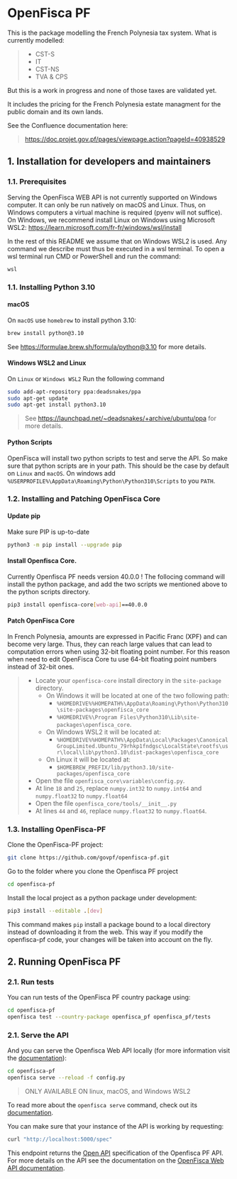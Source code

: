 # OpenFisca PF

This is the package modelling the French Polynesia tax system.
What is currently modelled:
> - CST-S
> - IT
> - CST-NS
> - TVA & CPS

But this is a work in progress and none of those taxes are validated yet.

It includes the pricing for the French Polynesia estate managment for the public domain and its own lands.

See the Confluence documentation here:
> https://doc.projet.gov.pf/pages/viewpage.action?pageId=40938529

## 1. Installation for developers and maintainers

### 1.1. Prerequisites

Serving the OpenFisca WEB API is not currently supported on Windows computer.
It can only be run natively on macOS and Linux.
Thus, on Windows computers a virtual machine is required (pyenv will not suffice).
On Windows, we recommend install Linux on Windows using Microsoft WSL2:
https://learn.microsoft.com/fr-fr/windows/wsl/install

In the rest of this README we assume that on Windows WSL2 is used.
Any command we describe must thus be executed in a wsl terminal.
To open a wsl terminal run CMD or PowerShell and run the command:
```bash
wsl
``` 

### 1.1. Installing Python 3.10

#### macOS

On `macOS` use `homebrew` to install python 3.10:
```bash
brew install python@3.10
```
See https://formulae.brew.sh/formula/python@3.10 for more details.

#### Windows WSL2 and Linux

On `Linux` or `Windows WSL2` Run the following command
```bash
sudo add-apt-repository ppa:deadsnakes/ppa
sudo apt-get update
sudo apt-get install python3.10
```
> See https://launchpad.net/~deadsnakes/+archive/ubuntu/ppa for more details.

#### Python Scripts 

OpenFisca will install two python scripts to test and serve the API.
So make sure that python scripts are in your path.
This should be the case by default on `Linux` and `macOS`.
On windows add `%USERPROFILE%\AppData\Roaming\Python\Python310\Scripts` to you `PATH`.

### 1.2. Installing and Patching OpenFisca Core

#### Update pip

Make sure PIP is up-to-date
```bash
python3 -m pip install --upgrade pip
```

#### Install Openfisca Core.

Currently Openfisca PF needs version 40.0.0 !
The follocing command will install the python package, and add the two scripts we mentioned above to the python scripts directory.
```bash
pip3 install openfisca-core[web-api]==40.0.0
```

#### Patch OpenFisca Core

In French Polynesia, amounts are expressed in Pacific Franc (XPF) and can become very large.
Thus, they can reach large values that can lead to computation errors when using 32-bit floating point number.
For this reason when need to edit OpenFisca Core tu use 64-bit floating point numbers instead of 32-bit ones.
> - Locate your `openfisca-core` install directory in the `site-package` directory.
>   - On Windows it will be located at one of the two following path:
>     - `%HOMEDRIVE%%HOMEPATH%\AppData\Roaming\Python\Python310\site-packages\openfisca_core`
>     - `%HOMEDRIVE%\Program Files\Python310\Lib\site-packages\openfisca_core`.
>   - On Windows WSL2 it will be located at:
>     - `%HOMEDRIVE%%HOMEPATH%\AppData\Local\Packages\CanonicalGroupLimited.Ubuntu_79rhkp1fndgsc\LocalState\rootfs\usr\local\lib\python3.10\dist-packages\openfisca_core`
>   - On Linux it will be located at:
>     - `$HOMEBREW_PREFIX/lib/python3.10/site-packages/openfisca_core`
> - Open the file `openfisca_core\variables\config.py`.
> - At line `18` and `25`, replace `numpy.int32` to `numpy.int64` and `numpy.float32` to `numpy.float64` 
> - Open the file `openfisca_core/tools/__init__.py`
> - At lines `44` and `46`, replace `numpy.float32` to `numpy.float64`.

### 1.3. Installing OpenFisca-PF

Clone the OpenFisca-PF project:
```bash
git clone https://github.com/govpf/openfisca-pf.git
```

Go to the folder where you clone the Openfisca PF project
```bash
cd openfisca-pf
```

Install the local project as a python package under development:
```bash
pip3 install --editable .[dev]
```
This command makes `pip` install a package bound to a local directory instead of downloading it from the web.
This way if you modify the openfisca-pf code, your changes will be taken into account on the fly.

## 2. Running OpenFisca PF

### 2.1. Run tests

You can run tests of the OpenFisca PF country package using:
```bash
cd openfisca-pf
openfisca test --country-package openfisca_pf openfisca_pf/tests
```

### 2.1. Serve the API

And you can serve the Openfisca Web API locally (for more information visit the [documentation](https://openfisca.org/doc/openfisca-python-api/openfisca_serve.html)):
```bash
cd openfisca-pf
openfisca serve --reload -f config.py
```

> ONLY AVAILABLE ON linux, macOS, and Windows WSL2

To read more about the `openfisca serve` command, check out its [documentation](https://openfisca.org/doc/openfisca-python-api/openfisca_serve.html).

You can make sure that your instance of the API is working by requesting:
```bash
curl "http://localhost:5000/spec"
```

This endpoint returns the [Open API](https://www.openapis.org/) specification of the Openfisca PF API.
For more details on the API see the documentation on the [OpenFisca Web API documentation](https://openfisca.org/doc/openfisca-web-api/index.html).
